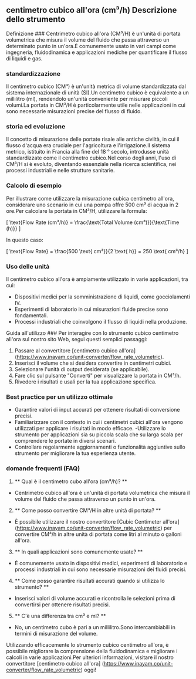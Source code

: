 ## centimetro cubico all'ora (cm³/h) Descrizione dello strumento

Definizione ###
Centrimetro cubico all'ora (CM³/H) è un'unità di portata volumetrica che misura il volume del fluido che passa attraverso un determinato punto in un'ora.È comunemente usato in vari campi come ingegneria, fluidodinamica e applicazioni mediche per quantificare il flusso di liquidi e gas.

### standardizzazione
Il centimetro cubico (CM³) è un'unità metrica di volume standardizzata dal sistema internazionale di unità (SI).Un centimetro cubico è equivalente a un millilitro (ml), rendendolo un'unità conveniente per misurare piccoli volumi.La portata in CM³/H è particolarmente utile nelle applicazioni in cui sono necessarie misurazioni precise del flusso di fluido.

### storia ed evoluzione
Il concetto di misurazione delle portate risale alle antiche civiltà, in cui il flusso d'acqua era cruciale per l'agricoltura e l'irrigazione.Il sistema metrico, istituito in Francia alla fine del 18 ° secolo, introdusse unità standardizzate come il centimetro cubico.Nel corso degli anni, l'uso di CM³/H si è evoluto, diventando essenziale nella ricerca scientifica, nei processi industriali e nelle strutture sanitarie.

### Calcolo di esempio
Per illustrare come utilizzare la misurazione cubica centimetro all'ora, considerare uno scenario in cui una pompa offre 500 cm³ di acqua in 2 ore.Per calcolare la portata in CM³/H, utilizzare la formula:

\[ \text{Flow Rate (cm³/h)} = \frac{\text{Total Volume (cm³)}}{\text{Time (h)}} \]

In questo caso:

\[ \text{Flow Rate} = \frac{500 \text{ cm³}}{2 \text{ h}} = 250 \text{ cm³/h} \]

### Uso delle unità
Il centimetro cubico all'ora è ampiamente utilizzato in varie applicazioni, tra cui:
- Dispositivi medici per la somministrazione di liquidi, come gocciolamenti IV.
- Esperimenti di laboratorio in cui misurazioni fluide precise sono fondamentali.
- Processi industriali che coinvolgono il flusso di liquidi nella produzione.

Guida all'utilizzo ###
Per interagire con lo strumento cubico centimetro all'ora sul nostro sito Web, segui questi semplici passaggi:
1. Passare al convertitore [centimetro cubico all'ora] (https://www.inayam.co/unit-converter/flow_rate_volumetric).
2. Inserisci il volume che si desidera convertire in centimetri cubici.
3. Selezionare l'unità di output desiderata (se applicabile).
4. Fare clic sul pulsante "Converti" per visualizzare la portata in CM³/h.
5. Rivedere i risultati e usali per la tua applicazione specifica.

### Best practice per un utilizzo ottimale
- Garantire valori di input accurati per ottenere risultati di conversione precisi.
- Familiarizzare con il contesto in cui i centimetri cubici all'ora vengono utilizzati per applicare i risultati in modo efficace.
-Utilizzare lo strumento per applicazioni sia su piccola scala che su larga scala per comprendere le portate in diversi scenari.
- Controllare regolarmente aggiornamenti o funzionalità aggiuntive sullo strumento per migliorare la tua esperienza utente.

### domande frequenti (FAQ)

1. ** Qual è il centimetro cubo all'ora (cm³/h)? **
- Centrimetro cubico all'ora è un'unità di portata volumetrica che misura il volume del fluido che passa attraverso un punto in un'ora.

2. ** Come posso convertire CM³/H in altre unità di portata? **
- È possibile utilizzare il nostro convertitore [Cubic Centimeter all'ora] (https://www.inayam.co/unit-converter/flow_rate_volumetric) per convertire CM³/h in altre unità di portata come litri al minuto o galloni all'ora.

3. ** In quali applicazioni sono comunemente usate? **
- È comunemente usato in dispositivi medici, esperimenti di laboratorio e processi industriali in cui sono necessarie misurazioni dei fluidi precisi.

4. ** Come posso garantire risultati accurati quando si utilizza lo strumento? **
- Inserisci valori di volume accurati e ricontrolla le selezioni prima di convertirsi per ottenere risultati precisi.

5. ** C'è una differenza tra cm³ e ml? **
- No, un centimetro cubo è pari a un millilitro.Sono intercambiabili in termini di misurazione del volume.

Utilizzando efficacemente lo strumento cubico centimetro all'ora, è possibile migliorare la comprensione della fluidodinamica e migliorare i calcoli in varie applicazioni.Per ulteriori informazioni, visitare il nostro convertitore [centimetro cubico all'ora] (https://www.inayam.co/unit-converter/flow_rate_volumetric) oggi!